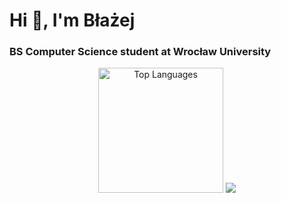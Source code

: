 <h1 align="left">Hi 👋, I'm Błażej</h1>
<h3 align="left">BS Computer Science student at Wrocław University</h3>

<div align="center">
  <img src="https://github-readme-stats.vercel.app/api/top-langs/?username=8molik&show_icons=true&locale=en&layout=compact&theme=vue-dark&hide=racket" alt="Top Languages" height="200" />
  <img src="https://github-readme-stats.vercel.app/api?username=8molik&theme=vue-dark&show_icons=true&hide_border=false&count_private=true" />
</div>
